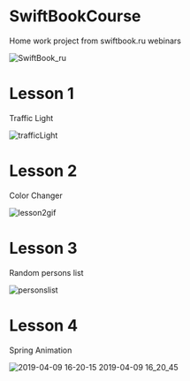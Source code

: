 # SwiftBookCourse
Home work project from swiftbook.ru webinars

![SwiftBook_ru](https://user-images.githubusercontent.com/30910230/54920927-8ffada00-4f15-11e9-8353-8e0c9b87f6c6.png)

# Lesson 1
Traffic Light

![trafficLight](https://user-images.githubusercontent.com/30910230/54921068-dea87400-4f15-11e9-8d03-2bc6ba9345a5.gif)
# Lesson 2
Color Changer

![lesson2gif](https://user-images.githubusercontent.com/30910230/55163065-27f8fd80-517a-11e9-940f-aa35679973ff.gif)
# Lesson 3
Random persons list

![personslist](https://user-images.githubusercontent.com/30910230/55730388-bb56ec00-5a20-11e9-859a-6fd90237acfa.gif)
# Lesson 4
Spring Animation 

![2019-04-09 16-20-15 2019-04-09 16_20_45](https://user-images.githubusercontent.com/30910230/55803681-7cd63580-5ae3-11e9-95f8-dc8a54cf1d34.gif)


